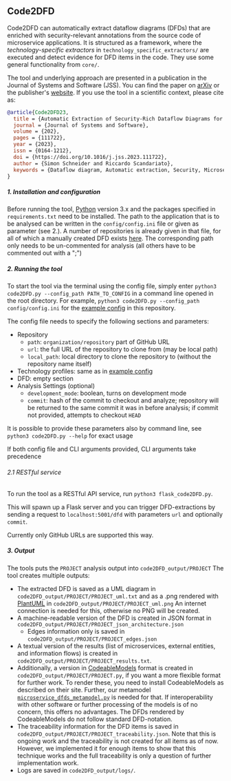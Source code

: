 ## Code2DFD

Code2DFD can automatically extract dataflow diagrams (DFDs) that are enriched with security-relevant annotations from the source code of microservice applications.
It is structured as a framework, where the *technology-specific extractors* in `technology_specific_extractors/` are executed and detect evidence for DFD items in the code.
They use some general functionality from `core/`.

The tool and underlying approach are presented in a publication in the Journal of Systems and Software (JSS).
You can find the paper on [arXiv](https://arxiv.org/abs/2304.12769) or the publisher's [website](https://www.sciencedirect.com/science/article/abs/pii/S0164121223001176).
If you use the tool in a scientific context, please cite as:

```bibtex
@article{Code2DFD23,
  title = {Automatic Extraction of Security-Rich Dataflow Diagrams for Microservice Applications written in Java},
  journal = {Journal of Systems and Software},
  volume = {202},
  pages = {111722},
  year = {2023},
  issn = {0164-1212},
  doi = {https://doi.org/10.1016/j.jss.2023.111722},
  author = {Simon Schneider and Riccardo Scandariato},
  keywords = {Dataflow diagram, Automatic extraction, Security, Microservices, Architecture reconstruction, Feature detection}
}
```


##### 1. Installation and configuration
Before running the tool, [Python](https://www.python.org/downloads/) version 3.x and the packages specified in `requirements.txt` need to be installed.
The path to the application that is to be analysed can be written in the `config/config.ini` file or given as parameter (see 2.).
A number of repositories is already given in that file, for all of which a manually created DFD exists [here](https://github.com/tuhh-softsec/microSecEnD).
The corresponding path only needs to be un-commented for analysis (all others have to be commented out with a ";")


##### 2. Running the tool
To start the tool via the terminal using the config file, simply enter `python3 code2DFD.py --config_path PATH_TO_CONFIG` in a command line opened in the root directory.
For example, `python3 code2DFD.py --config_path config/config.ini` for the [example config](config/config.ini) in this repository.

The config file needs to specify the following sections and parameters:
- Repository
  - `path`: `organization/repository` part of GitHub URL
  - `url`: the full URL of the repository to clone from (may be local path)
  - `local_path`: local directory to clone the repository to (without the repository name itself)
- Technology profiles: same as in [example config](config/config.ini)
- DFD: empty section
- Analysis Settings (optional)
  - `development_mode`: boolean, turns on development mode
  - `commit`: hash of the commit to checkout and analyze; repository will be returned to the same commit it was in before analysis; if commit not provided, attempts to checkout `HEAD`
  
It is possible to provide these parameters also by command line, see `python3 code2DFD.py --help` for exact usage

If both config file and CLI arguments provided, CLI arguments take precedence

###### 2.1 RESTful service
To run the tool as a RESTful API service, run `python3 flask_code2DFD.py`.

This will spawn up a Flask server and you can trigger DFD-extractions by sending a request to  `localhost:5001/dfd` with parameters `url` and optionally `commit`.

Currently only GitHub URLs are supported this way.


##### 3. Output
The tools puts the `PROJECT` analysis output into `code2DFD_output/PROJECT`
The tool creates multiple outputs:
- The extracted DFD is saved as a UML diagram in `code2DFD_output/PROJECT/PROJECT_uml.txt`
and as a .png rendered with [PlantUML](https://plantuml.com) in `code2DFD_output/PROJECT/PROJECT_uml.png`
An internet connection is needed for this, otherwise no PNG will be created.
- A machine-readable version of the DFD is created in JSON format in `code2DFD_output/PROJECT/PROJECT_json_architecture.json`
  - Edges information only is saved in `code2DFD_output/PROJECT/PROJECT_edges.json`
- A textual version of the results (list of microservices, external entities, and information flows) is created in `code2DFD_output/PROJECT/PROJECT_results.txt`.
- Additionally, a version in [CodeableModels](https://github.com/uzdun/CodeableModels) format is created in `code2DFD_output/PROJECT/PROJECT.py`, if you want a more flexible format for further work.
To render these, you need to install CodeableModels as described on their site.
Further, our metamodel [`microservice_dfds_metamodel.py`](microservice_dfds_metamodel.py) is needed for that.
If interoperability with other software or further processing of the models is of no concern, this offers no advantages.
The DFDs rendered by CodeableModels do not follow standard DFD-notation.
- The traceability information for the DFD items is saved in `code2DFD_output/PROJECT/PROJECT_traceability.json`.
Note that this is ongoing work and the traceability is not created for all items as of now.
However, we implemented it for enough items to show that this technique works and the full traceability is only a question of further implementation work.
- Logs are saved in `code2DFD_output/logs/`.
